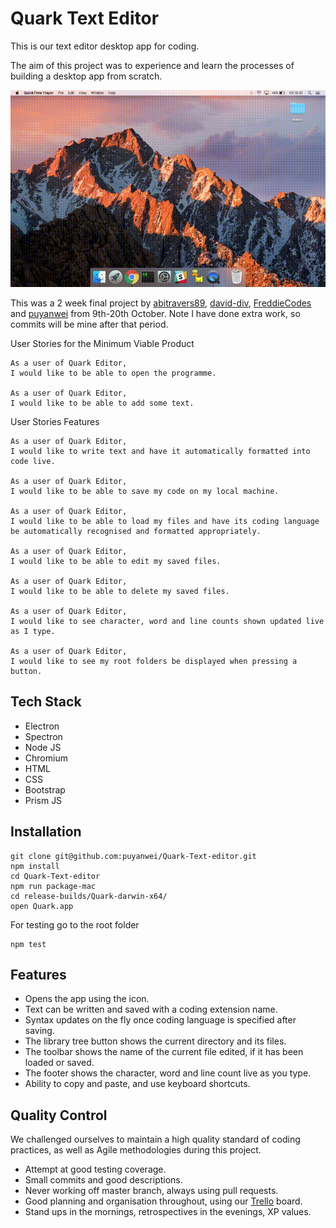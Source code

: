 # Quark Text Editor

This is our text editor desktop app for coding.

The aim of this project was to experience and learn the processes of building a desktop app from scratch.

![Alt Text](https://github.com/puyanwei/Quark-Text-editor/blob/master/assets/demo.gif)

This was a 2 week final project by [abitravers89](https://github.com/abitravers1989), [david-div](https://www.github.com/david-div),
[FreddieCodes](https://github.com/freddiecodes) and
[puyanwei](https://github.com/puyanwei) from 9th-20th October. Note I have done extra work, so commits will be mine after that period.

User Stories for the Minimum Viable Product

```
As a user of Quark Editor,
I would like to be able to open the programme.

As a user of Quark Editor,
I would like to be able to add some text.
```

User Stories Features

```
As a user of Quark Editor,
I would like to write text and have it automatically formatted into code live.

As a user of Quark Editor,
I would like to be able to save my code on my local machine.

As a user of Quark Editor,
I would like to be able to load my files and have its coding language be automatically recognised and formatted appropriately.

As a user of Quark Editor,
I would like to be able to edit my saved files.

As a user of Quark Editor,
I would like to be able to delete my saved files.

As a user of Quark Editor,
I would like to see character, word and line counts shown updated live as I type.

As a user of Quark Editor,
I would like to see my root folders be displayed when pressing a button.
```

## Tech Stack

* Electron
* Spectron
* Node JS
* Chromium
* HTML
* CSS
* Bootstrap
* Prism JS

## Installation

```
git clone git@github.com:puyanwei/Quark-Text-editor.git
npm install
cd Quark-Text-editor
npm run package-mac
cd release-builds/Quark-darwin-x64/
open Quark.app
```

For testing go to the root folder

```
npm test
```

## Features

* Opens the app using the icon.
* Text can be written and saved with a coding extension name.
* Syntax updates on the fly once coding language is specified after saving.
* The library tree button shows the current directory and its files.
* The toolbar shows the name of the current file edited, if it has been loaded or saved.
* The footer shows the character, word and line count live as you type.
* Ability to copy and paste, and use keyboard shortcuts.

## Quality Control

We challenged ourselves to maintain a high quality standard of coding practices, as well as Agile methodologies during this project.

* Attempt at good testing coverage.
* Small commits and good descriptions.
* Never working off master branch, always using pull requests.
* Good planning and organisation throughout, using our [Trello](https://trello.com/b/mFZ3IP8U/build-our-own-program-from-scratch) board.
* Stand ups in the mornings, retrospectives in the evenings, XP values.
